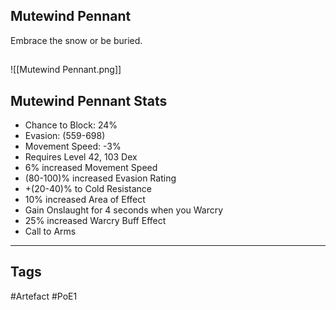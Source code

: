 ## Mutewind Pennant
Embrace the snow or be buried.
##
![[Mutewind Pennant.png]]
## Mutewind Pennant Stats
- Chance to Block: 24%
- Evasion: (559-698)
- Movement Speed: -3%
- Requires Level 42, 103 Dex
- 6% increased Movement Speed
- (80-100)% increased Evasion Rating
- +(20-40)% to Cold Resistance
- 10% increased Area of Effect
- Gain Onslaught for 4 seconds when you Warcry
- 25% increased Warcry Buff Effect
- Call to Arms


---
## Tags
#Artefact
#PoE1